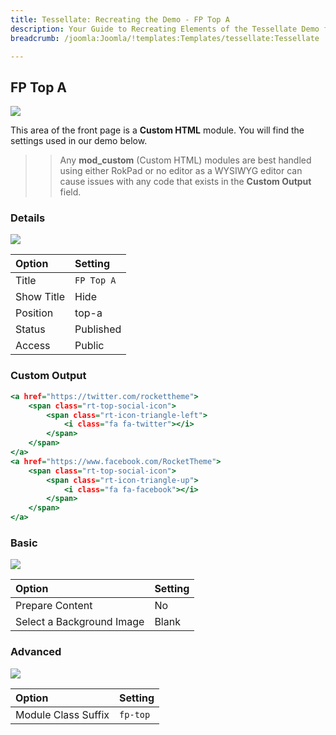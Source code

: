 ```yaml
---
title: Tessellate: Recreating the Demo - FP Top A
description: Your Guide to Recreating Elements of the Tessellate Demo for Joomla
breadcrumb: /joomla:Joomla/!templates:Templates/tessellate:Tessellate

---
```


FP Top A
-----

![][demo]

This area of the front page is a **Custom HTML** module. You will find the settings used in our demo below.

>> Any **mod_custom** (Custom HTML) modules are best handled using either RokPad or no editor as a WYSIWYG editor can cause issues with any code that exists in the **Custom Output** field.

### Details

![][demo2]

| Option      | Setting     |
| :---------- | :---------- |
| Title       | `FP Top A`  |
| Show Title  | Hide        |
| Position    | top-a       |
| Status      | Published   |
| Access      | Public      |

### Custom Output

~~~ .html
<a href="https://twitter.com/rockettheme">
    <span class="rt-top-social-icon">
        <span class="rt-icon-triangle-left">
            <i class="fa fa-twitter"></i>
        </span> 
    </span>
</a>    
<a href="https://www.facebook.com/RocketTheme">
    <span class="rt-top-social-icon">
        <span class="rt-icon-triangle-up">
            <i class="fa fa-facebook"></i>
        </span> 
    </span>
</a>    
~~~

### Basic

![][demo3]

| Option                    | Setting     |
| :----------               | :---------- |
| Prepare Content           | No          |
| Select a Background Image | Blank       |

### Advanced

![][demo4]

| Option              | Setting     |
| :----------         | :---------- |
| Module Class Suffix | `fp-top`    |

[demo]: assets/demo_3.jpeg
[demo2]: assets/demo_3a.jpeg
[demo3]: assets/demo_3b.jpeg
[demo4]: assets/demo_3c.jpeg
